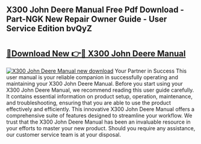 ## X300 John Deere Manual Free Pdf Download - Part-NGK New Repair Owner Guide - User Service Edition bvQyZ

# <h2><a href="http://bc87802.oget.top/?id=X300+John+Deere+Manual">🔗Download New 👉🔴 X300 John Deere Manual</a></h2>

[![X300 John Deere Manual new download](https://i.imgur.com/5g1atiW.png)](http://bc87802.oget.top/?id=X300+John+Deere+Manual)
Your Partner in Success This user manual is your reliable companion in successfully operating and maintaining your X300 John Deere Manual. Before you start using your X300 John Deere Manual, we recommend reading this user guide carefully. It contains essential information on product setup, operation, maintenance, and troubleshooting, ensuring that you are able to use the product effectively and efficiently. This innovative X300 John Deere Manual offers a comprehensive suite of features designed to streamline your workflow. We trust that the X300 John Deere Manual has been an invaluable resource in your efforts to master your new product. Should you require any assistance, our customer service team is at your disposal.
